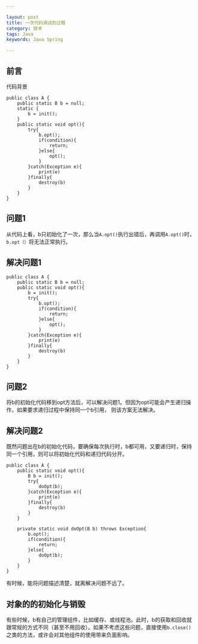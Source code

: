 ```yaml
---

layout: post
title: 一次代码调试的过程
category: 技术
tags: Java
keywords: Java Spring

---
```


## 前言

代码背景

    public class A {
        public static B b = null;
        static {
            b = init();
        }
        public static void opt(){
            try{
                b.opt();
                if(condition){
                    return;
                }else{
                    opt();
                }
            }catch(Exception e){
                print(e)
            }finally{
                destroy(b)
            }
        }
    }
    
## 问题1

从代码上看，b只初始化了一次，那么当`A.opt()`执行出错后，再调用`A.opt()`时，`b.opt（）`将无法正常执行。

## 解决问题1

    public class A {
        public static B b = null;
        public static void opt(){
            b = init();
            try{
                b.opt();
                if(condition){
                    return;
                }else{
                    opt();
                }
            }catch(Exception e){
                print(e)
            }finally{
                destroy(b)
            }
        }
    }
    
## 问题2

将b的初始化代码移到opt方法后，可以解决问题1。但因为opt可能会产生递归操作，如果要求递归过程中保持同一个b引用， 则该方案无法解决。

## 解决问题2

既然问题出在b的初始化代码，要确保每次执行时，b都可用，又要递归时，保持同一个引用，则可以将初始化代码和递归代码分开。

    public class A {
        public static void opt(){
            B b = init();
            try{
                doOpt(b);
            }catch(Exception e){
                print(e)
            }finally{
                destroy(b)
            }
        }        

        private static void doOpt(B b) throws Exception{
            b.opt();
            if(condition){
                return;
            }else{
                doOpt(b);
            }   
        }
    }
    
有时候，能将问题描述清楚，就离解决问题不远了。
 
## 对象的的初始化与销毁

有些时候，b有自己的管理组件，比如缓存、或线程池。此时，b的获取和回收就跟常规的方式不同（甚至不用回收）。如果不考虑这些问题，直接使用`b.close()`之类的方法，或许会对其他组件的使用带来负面影响。